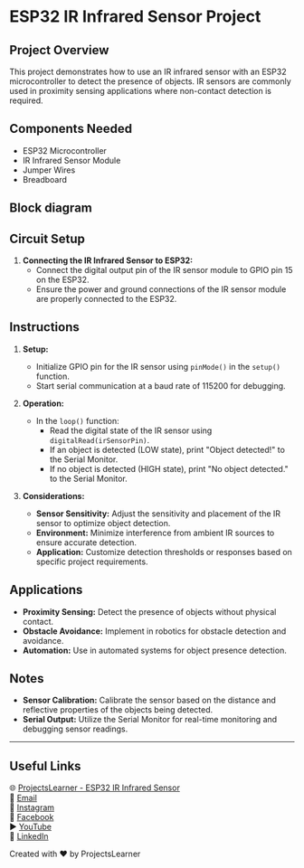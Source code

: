 # ESP32 IR Infrared Sensor Project

## Project Overview
This project demonstrates how to use an IR infrared sensor with an ESP32 microcontroller to detect the presence of objects. IR sensors are commonly used in proximity sensing applications where non-contact detection is required.

## Components Needed
- ESP32 Microcontroller
- IR Infrared Sensor Module
- Jumper Wires
- Breadboard

## Block diagram


## Circuit Setup
1. **Connecting the IR Infrared Sensor to ESP32:**
   - Connect the digital output pin of the IR sensor module to GPIO pin 15 on the ESP32.
   - Ensure the power and ground connections of the IR sensor module are properly connected to the ESP32.

## Instructions
1. **Setup:**
   - Initialize GPIO pin for the IR sensor using `pinMode()` in the `setup()` function.
   - Start serial communication at a baud rate of 115200 for debugging.

2. **Operation:**
   - In the `loop()` function:
     - Read the digital state of the IR sensor using `digitalRead(irSensorPin)`.
     - If an object is detected (LOW state), print "Object detected!" to the Serial Monitor.
     - If no object is detected (HIGH state), print "No object detected." to the Serial Monitor.

3. **Considerations:**
   - **Sensor Sensitivity:** Adjust the sensitivity and placement of the IR sensor to optimize object detection.
   - **Environment:** Minimize interference from ambient IR sources to ensure accurate detection.
   - **Application:** Customize detection thresholds or responses based on specific project requirements.

## Applications
- **Proximity Sensing:** Detect the presence of objects without physical contact.
- **Obstacle Avoidance:** Implement in robotics for obstacle detection and avoidance.
- **Automation:** Use in automated systems for object presence detection.

## Notes
- **Sensor Calibration:** Calibrate the sensor based on the distance and reflective properties of the objects being detected.
- **Serial Output:** Utilize the Serial Monitor for real-time monitoring and debugging sensor readings.

---

## Useful Links
🌐 [ProjectsLearner - ESP32 IR Infrared Sensor](https://projectslearner.com/learn/esp32-ir-infrared-sensor)  
📧 [Email](mailto:projectslearner@gmail.com)  
📸 [Instagram](https://www.instagram.com/projectslearner/)  
📘 [Facebook](https://www.facebook.com/projectslearner)  
▶️ [YouTube](https://www.youtube.com/@ProjectsLearner)  
📘 [LinkedIn](https://www.linkedin.com/in/projectslearner)

Created with ❤️ by ProjectsLearner